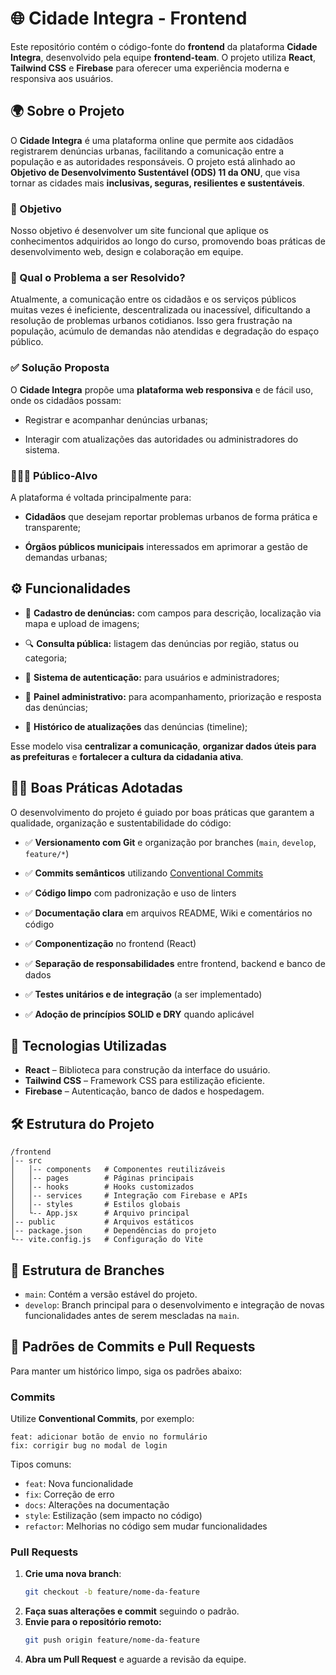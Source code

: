 # 🌐 Cidade Integra - Frontend

Este repositório contém o código-fonte do **frontend** da plataforma **Cidade Integra**, desenvolvido pela equipe **frontend-team**. O projeto utiliza **React**, **Tailwind CSS** e **Firebase** para oferecer uma experiência moderna e responsiva aos usuários.

## 🌍 Sobre o Projeto

O **Cidade Integra** é uma plataforma online que permite aos cidadãos registrarem denúncias urbanas, facilitando a comunicação entre a população e as autoridades responsáveis. O projeto está alinhado ao **Objetivo de Desenvolvimento Sustentável (ODS) 11 da ONU**, que visa tornar as cidades mais **inclusivas, seguras, resilientes e sustentáveis**.

### 🚩 Objetivo

Nosso objetivo é desenvolver um site funcional que aplique os conhecimentos adquiridos ao longo do curso, promovendo boas práticas de desenvolvimento web, design e colaboração em equipe.

### 🎯 Qual o Problema a ser Resolvido?

Atualmente, a comunicação entre os cidadãos e os serviços públicos muitas vezes é ineficiente, descentralizada ou inacessível, dificultando a resolução de problemas urbanos cotidianos. Isso gera frustração na população, acúmulo de demandas não atendidas e degradação do espaço público.

### ✅ Solução Proposta

O **Cidade Integra** propõe uma **plataforma web responsiva** e de fácil uso, onde os cidadãos possam:

-   Registrar e acompanhar denúncias urbanas;
    
-   Interagir com atualizações das autoridades ou administradores do sistema.

### 🧑‍🤝‍🧑 Público-Alvo

A plataforma é voltada principalmente para:

-   **Cidadãos** que desejam reportar problemas urbanos de forma prática e transparente;
    
-   **Órgãos públicos municipais** interessados em aprimorar a gestão de demandas urbanas;

## ⚙️ Funcionalidades

-   📌 **Cadastro de denúncias:** com campos para descrição, localização via mapa e upload de imagens;
    
-   🔍 **Consulta pública:** listagem das denúncias por região, status ou categoria;
    
-   👤 **Sistema de autenticação:** para usuários e administradores;
    
-   🧭 **Painel administrativo:** para acompanhamento, priorização e resposta das denúncias;
    
-   📝 **Histórico de atualizações** das denúncias (timeline);
    

Esse modelo visa **centralizar a comunicação**, **organizar dados úteis para as prefeituras** e **fortalecer a cultura da cidadania ativa**.

## 🧑‍💻 Boas Práticas Adotadas

O desenvolvimento do projeto é guiado por boas práticas que garantem a qualidade, organização e sustentabilidade do código:

-   ✅ **Versionamento com Git** e organização por branches (`main`, `develop`, `feature/*`)
    
-   ✅ **Commits semânticos** utilizando [Conventional Commits](https://www.conventionalcommits.org/)
    
-   ✅ **Código limpo** com padronização e uso de linters
    
-   ✅ **Documentação clara** em arquivos README, Wiki e comentários no código
    
-   ✅ **Componentização** no frontend (React)
    
-   ✅ **Separação de responsabilidades** entre frontend, backend e banco de dados
    
-   ✅ **Testes unitários e de integração** (a ser implementado)
    
-   ✅ **Adoção de princípios SOLID e DRY** quando aplicável

## 🚀 Tecnologias Utilizadas

- **React** – Biblioteca para construção da interface do usuário.
- **Tailwind CSS** – Framework CSS para estilização eficiente.
- **Firebase** – Autenticação, banco de dados e hospedagem.

## 🛠 Estrutura do Projeto

```
/frontend
│-- src
│   │-- components   # Componentes reutilizáveis
│   │-- pages        # Páginas principais
│   │-- hooks        # Hooks customizados
│   │-- services     # Integração com Firebase e APIs
│   │-- styles       # Estilos globais
│   └-- App.jsx      # Arquivo principal
│-- public           # Arquivos estáticos
│-- package.json     # Dependências do projeto
└-- vite.config.js   # Configuração do Vite
```

## 🔀 Estrutura de Branches

- `main`: Contém a versão estável do projeto.
- `develop`: Branch principal para o desenvolvimento e integração de novas funcionalidades antes de serem mescladas na `main`.


## 🔹 Padrões de Commits e Pull Requests

Para manter um histórico limpo, siga os padrões abaixo:

### Commits

Utilize **Conventional Commits**, por exemplo:
```
feat: adicionar botão de envio no formulário
fix: corrigir bug no modal de login
```

Tipos comuns:
- `feat`: Nova funcionalidade
- `fix`: Correção de erro
- `docs`: Alterações na documentação
- `style`: Estilização (sem impacto no código)
- `refactor`: Melhorias no código sem mudar funcionalidades

### Pull Requests

1. **Crie uma nova branch**:
   ```bash
   git checkout -b feature/nome-da-feature
   ```
2. **Faça suas alterações e commit** seguindo o padrão.
3. **Envie para o repositório remoto:**
   ```bash
   git push origin feature/nome-da-feature
   ```
4. **Abra um Pull Request** e aguarde a revisão da equipe.



